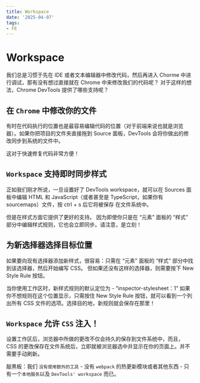 ```yaml
---
title: Workspace
date: '2025-04-07'
tags:
- FE
---
```


# Workspace 

我们总是习惯于先在 IDE 或者文本编辑器中修改代码，然后再进入 Chorme 中进行调试，那有没有想过直接就在 Chrome 中来修改我们的代码呢？ 对于这样的想法，Chrome DevTools 提供了哪些支持呢？

## 在 `Chrome` 中修改你的文件

有时在代码执行的位置也是最容易编辑代码的位置（对于前端来说也就是浏览器）。如果你把项目的文件夹直接拖到 Source 面板，DevTools 会将你做出的修改同步到系统的文件中。

这对于快速修复代码非常方便！

## `Workspace` 支持即时同步样式

正如我们刚才所说，一旦设置好了 DevTools workspace，就可以在 Sources 面板中编辑 HTML 和 JavaScript（或者甚至是 TypeScript，如果你有sourcemaps）文件，按 ctrl + s 后它将被保存 在文件系统中。

但是在样式方面它提供了更好的支持。 因为即使你只是在 “元素” 面板的 “样式” 部分中编辑样式规则，它也会立即同步。请注意，是立刻！

## 为新选择器选择目标位置

如果要向现有选择器添加新样式，很容易：只需在 “元素” 面板的 “样式” 部分中找到该选择器，然后开始编写 CSS。 但如果还没有这样的选择器，则需要按下 New Style Rule 按钮。

当你使用工作区时，新样式规则的默认定位为 - “inspector-stylesheet：1” 如果你不想规则在这个位置显示，只需按住 New Style Rule 按钮，就可以看到一个列出所有 CSS 文件的选项。选择目的地，新规则就会保存在那里！

## `Workspace` 允许 `CSS` 注入！

设置工作区后，浏览器中所做的更改不仅会持久的保存到文件系统中，而且，CSS 的更改保存在文件系统后，立即就被浏览器选中并显示在你的页面上。并不需要手动刷新。

敲黑板：我们 `没有使用额外的工具` - 没有 `webpack` 的热更新模块或者其他东西 - 只有一个`本地服务`以及 `DevTools' workspace` 而已。











































































































































































































































































































































